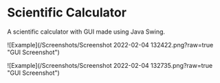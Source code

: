 # Scientific Calculator

A scientific calculator with GUI made using Java Swing.

![Example](/Screenshots/Screenshot 2022-02-04 132422.png?raw=true  "GUI Screenshot")

![Example](/Screenshots/Screenshot 2022-02-04 132735.png?raw=true  "GUI Screenshot")
